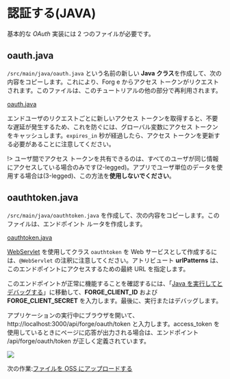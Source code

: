 # 認証する(JAVA)

基本的な *OAuth* 実装には 2 つのファイルが必要です。

## oauth.java

`/src/main/java/oauth.java` という名前の新しい **Java クラス**を作成して、次の内容をコピーします。これにより、Forg e からアクセス トークンがリクエストされます。このファイルは、このチュートリアルの他の部分で再利用されます。

[oauth.java](_snippets/viewmodels/java/oauth.java ':include :type=code java')

エンドユーザのリクエストごとに新しいアクセス トークンを取得すると、不要な遅延が発生するため、これを防ぐには、グローバル変数にアクセス トークンをキャッシュします。`expires_in` 秒が経過したら、アクセス トークンを更新する必要があることに注意してください。

!> ユーザ間でアクセス トークンを共有できるのは、すべてのユーザが同じ情報にアクセスしている場合のみです(2-legged)。アプリでユーザ単位のデータを使用する場合は(3-legged)、この方法を**使用しないでください**。

## oauthtoken.java

`/src/main/java/oauthtoken.java` を作成して、次の内容をコピーします。このファイルは、エンドポイント ルータを作成します。  

[oauthtoken.java](_snippets/viewmodels/java/oauthtoken.java ':include :type=code java')

[WebServlet](https://www.javaguides.net/2019/02/webservlet-annotation-example.html) を使用してクラス `oauthtoken` を Web サービスとして作成するには、`@WebServlet` の注釈に注意してください。アトリビュート **urlPatterns** は、このエンドポイントにアクセスするための最終 URL を指定します。

このエンドポイントが正常に機能することを確認するには、「[Java を実行してとデバッグする](//environment/rundebug/java?id=running-amp-debugging-java)」に移動して、**FORGE_CLIENT_ID** および **FORGE_CLIENT_SECRET** を入力します。最後に、実行またはデバッグします。

アプリケーションの実行中にブラウザを開いて、http://localhost:3000/api/forge/oauth/token と入力します。access_token を使用しているときにページに応答が出力される場合は、エンドポイント /api/forge/oauth/token が正しく定義されています。

![](_media/java/endpoint_oauth.png)


次の作業:[ファイルを OSS にアップロードする](/ja-JP/datamanagement/oss/)